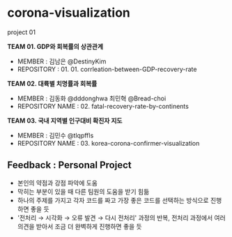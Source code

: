 # corona-visualization
project 01

__TEAM 01. GDP와 회복률의 상관관계__   
- MEMBER : 김남은 @DestinyKim
- REPOSITORY : 01. 01. corrleation-between-GDP-recovery-rate

__TEAM 02. 대륙별 치명률과 회복률__  
- MEMBER : 김동화 @dddonghwa 최민혁 @Bread-choi
- REPOSITORY NAME : 02. fatal-recovery-rate-by-continents


__TEAM 03. 국내 지역별 인구대비 확진자 지도__
- MEMBER : 김민수 @tlqpffls
- REPOSITORY NAME : 03. korea-corona-confirmer-visualization


## Feedback : Personal Project
- 본인의 약점과 강점 파악에 도움
- 막히는 부분이 있을 때 다른 팀원의 도움을 받기 힘듦
- 하나의 주제를 가지고 각자 코드를 짜고 가장 좋은 코드를 선택하는 방식으로 진행하면 좋을 듯
- '전처리 → 시각화 → 오류 발견 → 다시 전처리' 과정의 반복, 전처리 과정에서 여러 의견을 받아서 조금 더 완벽하게 진행하면 좋을 듯
